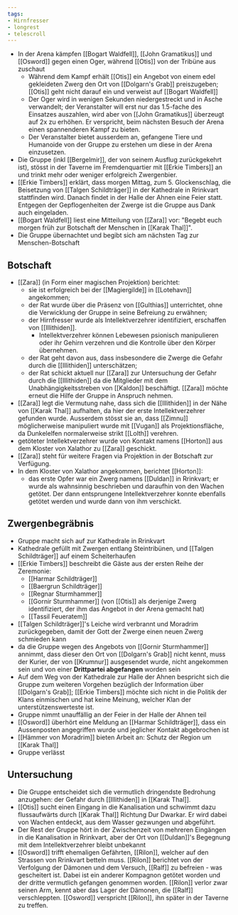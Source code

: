 ```yaml
---
tags:
- Hirnfresser
- longrest
- telescroll
---
```


- In der Arena kämpfen [[Bogart Waldfell]], [[John Gramatikus]] und [[Osword]] gegen einen Oger, während [[Otis]] von der Tribüne aus zuschaut
	- Während dem Kampf erhält [[Otis]] ein Angebot von einem edel gekleideten Zwerg den Ort von [[Dolgarn's Grab]] preiszugeben; [[Otis]] geht nicht darauf ein und verweist auf [[Bogart Waldfell]]
	- Der Oger wird in wenigen Sekunden niedergestreckt und in Asche verwandelt; der Veranstalter will erst nur das 1.5-fache des Einsatzes auszahlen, wird aber von [[John Gramatikus]] überzeugt auf 2x zu erhöhen. Er verspricht, beim nächsten Besuch der Arena einen spannenderen Kampf zu bieten.
	- Der Veranstalter bietet ausserdem an, gefangene Tiere und Humanoide von der Gruppe zu erstehen um diese in der Arena einzusetzen.
- Die Gruppe (inkl [[Bergelmir]], der von seinem Ausflug zurückgekehrt ist), stösst in der Taverne im Fremdenquartier mit [[Erkie Timbers]] an und trinkt mehr oder weniger erfolgreich Zwergenbier.
- [[Erkie Timbers]] erklärt, dass morgen Mittag, zum 5. Glockenschlag, die Beisetzung von [[Talgen Schildträger]] in der Kathedrale in Rrinkvart stattfinden wird. Danach findet in der Halle der Ahnen eine Feier statt. Entgegen der Gepflogenheiten der Zwerge ist die Gruppe aus Dank auch eingeladen.
- [[Bogart Waldfell]] liest eine Mitteilung von [[Zara]] vor: "Begebt euch morgen früh zur Botschaft der Menschen in [[Karak Thal]]".
- Die Gruppe übernachtet und begibt sich am nächsten Tag zur Menschen-Botschaft

## Botschaft

- [[Zara]] (in Form einer magischen Projektion) berichtet:
	- sie ist erfolgreich bei der [[Magiergilde]] in [[Lotehavn]] angekommen;
	- der Rat wurde über die Präsenz von [[Gulthias]] unterrichtet, ohne die Verwicklung der Gruppe in seine Befreiung zu erwähnen;
	- der Hirnfresser wurde als Intellektverzehrer identifiziert, erschaffen von [[Illithiden]].
		- Intellektverzehrer können Lebewesen psionisch manipulieren oder ihr Gehirn verzehren und die Kontrolle über den Körper übernehmen.
	- der Rat geht davon aus, dass insbesondere die Zwerge die Gefahr durch die [[Illithiden]] unterschätzen;
	- der Rat schickt aktuell nur [[Zara]] zur Untersuchung der Gefahr durch die [[Illithiden]] da die Mitglieder mit dem Unabhängigkeitsstreben von [[Kaldon]] beschäftigt. [[Zara]] möchte erneut die Hilfe der Gruppe in Anspruch nehmen.
- [[Zara]] legt die Vermutung nahe, dass sich die [[Illithiden]] in der Nähe von [[Karak Thal]] aufhalten, da hier der erste Intellektverzehrer gefunden wurde. Ausserdem stösst sie an, dass [[Zimnu]] möglicherweise manipuliert wurde mit [[Vugan]] als Projektionsfläche, da Dunkelelfen normalerweise strikt [[Lolth]] verehren.
- getöteter Intellektverzehrer wurde von Kontakt namens [[Horton]] aus dem Kloster von Xalathor zu [[Zara]] geschickt.
- [[Zara]] steht für weitere Fragen via Projektion in der Botschaft zur Verfügung.
- In dem Kloster von Xalathor angekommen, berichtet [[Horton]]:
	- das erste Opfer war ein Zwerg namens [[Duldan]] in Rrinkvart; er wurde als wahnsinnig beschrieben und daraufhin von den Wachen getötet. Der dann entsprungene Intellektverzehrer konnte ebenfalls getötet werden und wurde dann von ihm verschickt.

## Zwergenbegräbnis

- Gruppe macht sich auf zur Kathedrale in Rrinkvart
- Kathedrale gefüllt mit Zwergen entlang Steintribünen, und [[Talgen Schildträger]] auf einem Scheiterhaufen
- [[Erkie Timbers]] beschreibt die Gäste aus der ersten Reihe der Zeremonie:
	- [[Harmar Schildträger]]
	- [[Baergrun Schildträger]]
	- [[Regnar Sturmhammer]]
	- [[Gornir Sturmhammer]]  (von [[Otis]] als derjenige Zwerg identifiziert, der ihm das Angebot in der Arena gemacht hat)
	- [[Tassil Feueratem]]
- [[Talgen Schildträger]]'s Leiche wird verbrannt und Moradrim zurückgegeben, damit der Gott der Zwerge einen neuen Zwerg schmieden kann
- da die Gruppe wegen des Angebots von [[Gornir Sturmhammer]] annimmt, dass dieser den Ort von [[Dolgarn's Grab]] nicht kennt, muss der Kurier, der von [[Krumnur]] ausgesendet wurde, nicht angekommen sein und von einer **Drittpartei abgefangen** worden sein
- Auf dem Weg von der Kathedrale zur Halle der Ahnen bespricht sich die Gruppe zum weiteren Vorgehen bezüglich der Information über [[Dolgarn's Grab]]; [[Erkie Timbers]] möchte sich nicht in die Politik der Klans einmischen und hat keine Meinung, welcher Klan der unterstützenswerteste ist.
- Gruppe nimmt unauffällig an der Feier in der Halle der Ahnen teil
- [[Osword]] überhört eine Meldung an [[Harmar Schildträger]], dass ein Aussenposten angegriffen wurde und jeglicher Kontakt abgebrochen ist
- [[Hämmer von Moradrim]] bieten Arbeit an: Schutz der Region um [[Karak Thal]]
- Gruppe verlässt

## Untersuchung

- Die Gruppe entscheidet sich die vermutlich dringendste Bedrohung anzugehen: der Gefahr durch [[Illithiden]] in [[Karak Thal]].
- [[Otis]] sucht einen Eingang in die Kanalisation und schwimmt dazu flussaufwärts durch [[Karak Thal]] Richtung Dur Dwarkar. Er wird dabei von Wachen entdeckt, aus dem Wasser gezwungen und abgeführt.
- Der Rest der Gruppe hört in der Zwischenzeit von mehreren Eingängen in die Kanalisation in Rrinkvart, aber der Ort von [[Duldan]]'s Begegnung mit dem Intellektverzehrer bleibt unbekannt
- [[Osword]] trifft ehemaligen Gefährten, [[Rilon]], welcher auf den Strassen von Rrinkvart betteln muss. [[Rilon]] berichtet von der Verfolgung der Dämonen und dem Versuch, [[Ralf]] zu befreien - was gescheitert ist. Dabei ist ein anderer Kompagnon getötet worden und der dritte vermutlich gefangen genommen worden. [[Rilon]] verlor zwar seinen Arm, kennt aber das Lager der Dämonen, die [[Ralf]] verschleppten. [[Osword]] verspricht [[Rilon]], ihn später in der Taverne zu treffen.
